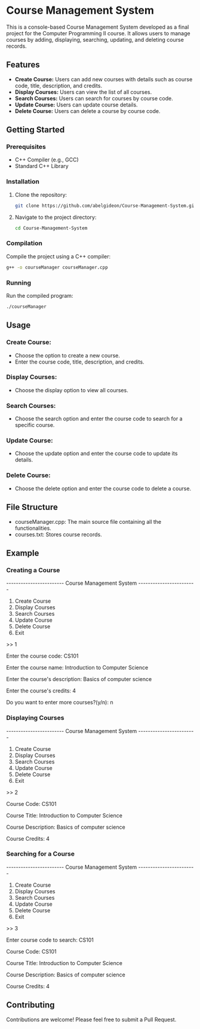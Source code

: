 # Course Management System

This is a console-based Course Management System developed as a final project for the Computer Programming II course. It allows users to manage courses by adding, displaying, searching, updating, and deleting course records.

## Features

- **Create Course:** Users can add new courses with details such as course code, title, description, and credits.
- **Display Courses:** Users can view the list of all courses.
- **Search Courses:** Users can search for courses by course code.
- **Update Course:** Users can update course details.
- **Delete Course:** Users can delete a course by course code.

## Getting Started

### Prerequisites

- C++ Compiler (e.g., GCC)
- Standard C++ Library

### Installation

1. Clone the repository:
    ```sh
    git clone https://github.com/abelgideon/Course-Management-System.git
    ```
2. Navigate to the project directory:
    ```sh
    cd Course-Management-System
    ```

### Compilation

Compile the project using a C++ compiler:
```sh
g++ -o courseManager courseManager.cpp
```

### Running

Run the compiled program:
```sh
./courseManager
```

## Usage

### Create Course:

- Choose the option to create a new course.
- Enter the course code, title, description, and credits.

### Display Courses:

- Choose the display option to view all courses.

### Search Courses:

- Choose the search option and enter the course code to search for a specific course.

### Update Course:

- Choose the update option and enter the course code to update its details.

### Delete Course:

- Choose the delete option and enter the course code to delete a course.

## File Structure

- courseManager.cpp: The main source file containing all the functionalities.
- courses.txt: Stores course records.

## Example

### Creating a Course

\-\-\-\-\-\-\-\-\-\-\-\-\-\-\-\-\-\-\-\-\-\-\-\-
Course Management System
\-\-\-\-\-\-\-\-\-\-\-\-\-\-\-\-\-\-\-\-\-\-\-\-
1. Create Course
2. Display Courses
3. Search Courses
4. Update Course
5. Delete Course
6. Exit

\>\> 1

Enter the course code: CS101

Enter the course name: Introduction to Computer Science

Enter the course's description: Basics of computer science

Enter the course's credits: 4

Do you want to enter more courses?(y/n): n

### Displaying Courses

\-\-\-\-\-\-\-\-\-\-\-\-\-\-\-\-\-\-\-\-\-\-\-\-
Course Management System
\-\-\-\-\-\-\-\-\-\-\-\-\-\-\-\-\-\-\-\-\-\-\-\-
1. Create Course
2. Display Courses
3. Search Courses
4. Update Course
5. Delete Course
6. Exit

\>\> 2

Course Code: CS101

Course Title: Introduction to Computer Science

Course Description: Basics of computer science

Course Credits: 4

### Searching for a Course

\-\-\-\-\-\-\-\-\-\-\-\-\-\-\-\-\-\-\-\-\-\-\-\-
Course Management System
\-\-\-\-\-\-\-\-\-\-\-\-\-\-\-\-\-\-\-\-\-\-\-\-
1. Create Course
2. Display Courses
3. Search Courses
4. Update Course
5. Delete Course
6. Exit

\>\> 3

Enter course code to search: CS101

Course Code: CS101

Course Title: Introduction to Computer Science

Course Description: Basics of computer science

Course Credits: 4

## Contributing

Contributions are welcome! Please feel free to submit a Pull Request.